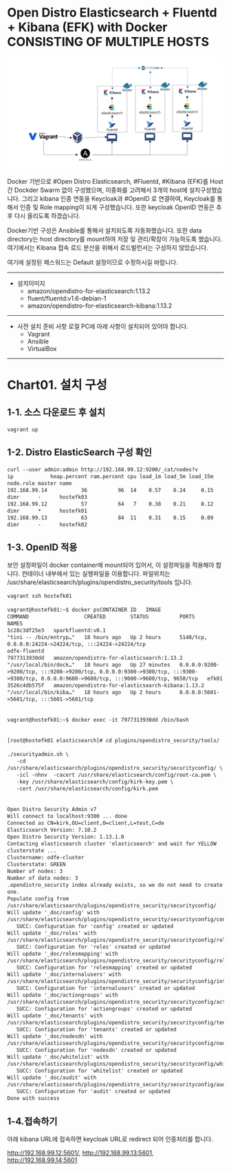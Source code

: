 # Open Distro Elasticsearch + Fluentd + Kibana (EFK) with Docker CONSISTING OF MULTIPLE HOSTS

![EFK](./img/distroElasticsearch.png)

Docker 기반으로 #Open Distro Elasticsearch, #Fluentd, #Kibana (EFK)를 Host 간 Dockder Swarm 없이 구성했으며, 이중화를 고려해서 3개의 host에 설치구성했습니다.
그리고 kibana 인증 연동을 Keycloak과 #OpenID 로 연결하여, Keycloak를 통해서 인증 및 Role mapping이 되게 구성했습니다. 또한 keycloak OpenID 연동은 추후 다시 올리도록 하겠습니다.

Docker기반 구성은 Ansible를 통해서 설치되도록 자동화했습니다. 또한 data directory는 host directory를 mount하여 저장 및 관리/확장이 가능하도록 했습니다. 여기에서는 Kibana 접속 로드 분산을 위해서 로드발런서는 구성하지 않았습니다.

여기에 설정된 패스워드는 Default 설정이므로 수정하시길 바랍니다. 

---
- 설치이미지
  - amazon/opendistro-for-elasticsearch:1.13.2
  - fluent/fluentd:v1.6-debian-1
  - amazon/opendistro-for-elasticsearch-kibana:1.13.2
---

- 사전 설치 준비 사항
  로컬 PC에 아래 사항이 설치되어 있어야 합니다.
  - Vagrant
  - Ansible
  - VirtualBox
---

# Chart01. 설치 구성

## 1-1. 소스 다운로드 후 설치

~~~
vagrant up
~~~

## 1-2. Distro ElasticSearch 구성 확인

~~~
curl --user admin:admin http://192.168.99.12:9200/_cat/nodes?v
ip            heap.percent ram.percent cpu load_1m load_5m load_15m node.role master name
192.168.99.14           36          96  14    0.57    0.24     0.15 dimr      -      hostefk03
192.168.99.12           57          64   7    0.38    0.21     0.12 dimr      *      hostefk01
192.168.99.13           63          84  11    0.31    0.15     0.09 dimr      -      hostefk02
~~~

## 1-3. OpenID 적용

보안 설정파일이 docker container에 mount되어 있어서, 이 설정파일을 적용해야 합니다.
컨테이너 내부에서 있는 실행파일을 이용합니다. 파일위치는 /usr/share/elasticsearch/plugins/opendistro_security/tools
입니다.

~~~
vagrant ssh hostefk01

vagrant@hostefk01:~$ docker psCONTAINER ID   IMAGE                                               COMMAND                  CREATED        STATUS          PORTS                                                                                                                                       NAMES
1c28c3df25e3   sparkfluentd:v0.1                                   "tini -- /bin/entryp…"   18 hours ago   Up 2 hours      5140/tcp, 0.0.0.0:24224->24224/tcp, :::24224->24224/tcp                                                                                     odfe-fluentd
7977313930dd   amazon/opendistro-for-elasticsearch:1.13.2          "/usr/local/bin/dock…"   18 hours ago   Up 27 minutes   0.0.0.0:9200->9200/tcp, :::9200->9200/tcp, 0.0.0.0:9300->9300/tcp, :::9300->9300/tcp, 0.0.0.0:9600->9600/tcp, :::9600->9600/tcp, 9650/tcp   efk01
3526c4db575f   amazon/opendistro-for-elasticsearch-kibana:1.13.2   "/usr/local/bin/kiba…"   18 hours ago   Up 2 hours      0.0.0.0:5601->5601/tcp, :::5601->5601/tcp


vagrant@hostefk01:~$ docker exec -it 7977313930dd /bin/bash


[root@hostefk01 elasticsearch]# cd plugins/opendistro_security/tools/

./securityadmin.sh \
   -cd /usr/share/elasticsearch/plugins/opendistro_security/securityconfig/ \
   -icl -nhnv  -cacert /usr/share/elasticsearch/config/root-ca.pem \
   -key /usr/share/elasticsearch/config/kirk-key.pem \
   -cert /usr/share/elasticsearch/config/kirk.pem


Open Distro Security Admin v7
Will connect to localhost:9300 ... done
Connected as CN=kirk,OU=client,O=client,L=test,C=de
Elasticsearch Version: 7.10.2
Open Distro Security Version: 1.13.1.0
Contacting elasticsearch cluster 'elasticsearch' and wait for YELLOW clusterstate ...
Clustername: odfe-cluster
Clusterstate: GREEN
Number of nodes: 3
Number of data nodes: 3
.opendistro_security index already exists, so we do not need to create one.
Populate config from /usr/share/elasticsearch/plugins/opendistro_security/securityconfig/
Will update '_doc/config' with /usr/share/elasticsearch/plugins/opendistro_security/securityconfig/config.yml
   SUCC: Configuration for 'config' created or updated
Will update '_doc/roles' with /usr/share/elasticsearch/plugins/opendistro_security/securityconfig/roles.yml
   SUCC: Configuration for 'roles' created or updated
Will update '_doc/rolesmapping' with /usr/share/elasticsearch/plugins/opendistro_security/securityconfig/roles_mapping.yml
   SUCC: Configuration for 'rolesmapping' created or updated
Will update '_doc/internalusers' with /usr/share/elasticsearch/plugins/opendistro_security/securityconfig/internal_users.yml
   SUCC: Configuration for 'internalusers' created or updated
Will update '_doc/actiongroups' with /usr/share/elasticsearch/plugins/opendistro_security/securityconfig/action_groups.yml
   SUCC: Configuration for 'actiongroups' created or updated
Will update '_doc/tenants' with /usr/share/elasticsearch/plugins/opendistro_security/securityconfig/tenants.yml
   SUCC: Configuration for 'tenants' created or updated
Will update '_doc/nodesdn' with /usr/share/elasticsearch/plugins/opendistro_security/securityconfig/nodes_dn.yml
   SUCC: Configuration for 'nodesdn' created or updated
Will update '_doc/whitelist' with /usr/share/elasticsearch/plugins/opendistro_security/securityconfig/whitelist.yml
   SUCC: Configuration for 'whitelist' created or updated
Will update '_doc/audit' with /usr/share/elasticsearch/plugins/opendistro_security/securityconfig/audit.yml
   SUCC: Configuration for 'audit' created or updated
Done with success   

~~~

## 1-4.접속하기

아래 kibana URL에 접속하면 keycloak URL로 redirect 되어 인증처리를 합니다.

http://192.168.99.12:5601/, http://192.168.99.13:5601, http://192.168.99.14:5601
